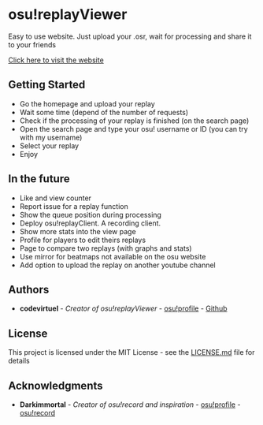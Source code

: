 # osu!replayViewer
Easy to use website. Just upload your .osr, wait for processing and share it to your friends

[Click here to visit the website](https://osureplayviewer.xyz/) 

## Getting Started

* Go the homepage and upload your replay
* Wait some time (depend of the number of requests)
* Check if the processing of your replay is finished (on the search page)
* Open the search page and type your osu! username or ID (you can try with my username)
* Select your replay
* Enjoy 

## In the future
* Like and view counter
* Report issue for a replay function
* Show the queue position during processing
* Deploy osu!replayClient. A recording client.
* Show more stats into the view page
* Profile for players to edit theirs replays 
* Page to compare two replays (with graphs and stats)
* Use mirror for beatmaps not available on the osu website
* Add option to upload the replay on another youtube channel

## Authors

* **codevirtuel** - *Creator of osu!replayViewer* - [osu!profile](https://osu.ppy.sh/users/3481725) - [Github](https://github.com/codevirtuel)

## License

This project is licensed under the MIT License - see the [LICENSE.md](LICENSE.md) file for details

## Acknowledgments

* **Darkimmortal** - *Creator of osu!record and inspiration* - [osu!profile](https://osu.ppy.sh/u/10886) - [osu!record](https://osurecord.weeaboo.com)
